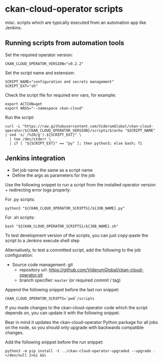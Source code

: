 # ckan-cloud-operator scripts

misc. scripts which are typically executed from an automation app like Jenkins.

## Running scripts from automation tools

Set the required operator version:

```
CKAN_CLOUD_OPERATOR_VERSION="v0.2.2"
```

Set the script name and extension:

```
SCRIPT_NAME="configuration and secrets management"
SCRIPT_EXT="sh"
```

Check the script file for required env vars, for example:

```
export ACTION=get
export ARGS="--namespace ckan-cloud"
```

Run the script:

```
curl -L "https://raw.githubusercontent.com/ViderumGlobal/ckan-cloud-operator/${CKAN_CLOUD_OPERATOR_VERSION}/scripts/$(echo "$SCRIPT_NAME" | sed 's/ /%20/g').${SCRIPT_EXT}" \
  | tee /dev/stderr \
  | if [ "${SCRIPT_EXT}" == "py" ]; then python3; else bash; fi
```

## Jenkins integration

* Set job name the same as a script name
* Define the args as parameters for the job

Use the following snippet to run a script from the installed operator version + redirecting error logs properly:

For .py scripts:

```
python3 "${CKAN_CLOUD_OPERATOR_SCRIPTS}/${JOB_NAME}.py"
```

For .sh scripts:

```
bash "${CKAN_CLOUD_OPERATOR_SCRIPTS}/${JOB_NAME}.sh"
```

To test development version of the scripts, you can just copy-paste the script to a Jenkins execute shell step

Alternatively, to test a committed script, add the following to the job configuration: 

* Source code management: git
  * repository url: https://github.com/ViderumGlobal/ckan-cloud-operator.git
  * branch specifier: `master` (or required commit / tag)

Append the following snippet before the last run snippet:

```
CKAN_CLOUD_OPERATOR_SCRIPTS=`pwd`/scripts
```

If you made changes to the ckan-cloud-operator code which the script depends on, you can update it with the following snippet.

Bear in mind it updates the ckan-cloud-operator Python package for all jobs on the node, so you should only upgrade with backwards compatible changes.

Add the following snippet before the run snippet:

```
python3 -m pip install -t ../ckan-cloud-operator-upgraded --upgrade . >/dev/null 2>&1 &&\
```
